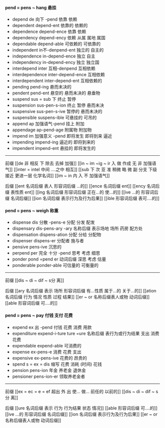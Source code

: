 #### pend = pens ~ hang 悬挂

- depend de 向下 -pend  依靠 依赖
- dependent depend-ent  依靠的 依赖的
- dependence depend-ence 依靠 依赖
- dependency depend-ency 依赖 从属 属地 属国
- dependable depend-able 可依赖的 可依靠的
- independent in不-denpend-ent 独立的 自主的
- independence in-depend-ence 独立 自主
- independency in-depend-ency 独立 独立国
- interdepend inter 互相-denpend 互相依赖
- interdependence inter-depend-ence 互相依赖
- interdependent inter-depend-ent 互相依赖的
- pending pend-ing 悬而未决的
- pendent pend-ent 悬空的 悬而未决的 悬垂物
- suspend sus = sub 下 终止 暂停
- suspension sus-pen-s-ion  终止 暂停 悬而未决
- suspensive sus-pen-s-ive 暂停的  悬而未决的
- suspensible suspens-ible 可悬挂的 可吊的
- append ap 加强语气-pend 挂上 附加 
- appendage ap-pend-age 附属物 附加物
- impend im 加强意义 -pend 即将发生 即将到来 逼近
- impending impend-ing 逼近的 即将到来的
- impendent impend-ent  悬挂的  即将发生的

---
前缀
[[de   非 相反 下 除去 去掉 加强]]
[[in  ~ im ~ig ~ ir 入 做 作成  无 非 加强语气]]
[[inter = intel 中间 ....之中 相互]]
[[sub   下  次 亚  准  稍微 略 微   副 分支 下级   接近 更进一层  化学名词]]
[[im  ~ in 内 入  不 加强语气]]

后缀
[[ent 名词后缀  表人 形容词后缀 ...的]]
[[ence 名词后缀  ent]]
[[ency 名词后缀 表性质 ent]]
[[ing  名词后缀 形容词后缀  正在...的 使...的]]
[[ive ...的 形容词后缀 名词后缀]]
[[ion  名词后缀 表示行为及行为后果]]
[[ible 形容词后缀 表可....的]]


#### pend = pens ~ weigh 称重

- dispense dis 分散 -pens-e 分配 分发 配发
- dispensary dis-pens-ary -ary  名称后缀 表示场地 场所  药房 配方处
- dispensation dispens-ation 分配 分给 分配物
- dispenser dispens-er 分配者 施与者
- pensive pens-ive 沉思的
- perpend per 完全 十分 -pend 思考 考虑 细思
- ponder pond =pend er 动词后缀 深思 考虑 估量
- ponderable ponder-able 可估量的 可衡量的

---
前缀 
[[dis  ~ di ~ dif ~ s分 离]]

后缀
[[ary 名词后缀 表示 场所  形容词后缀 有...性质 属于...的 关于...的]]
[[ation 名词后缀  行为 情况 性质 过程 结果]]
[[er  ~ or 名称后缀表人或物 动词后缀]]
[[able  形容词后缀 可....的]]

#### pend = pens ~ pay  付钱 支付 花费

- expend ex 出 -pend 付钱 花费 消费 用款
- expenditure expend-i-ture ture =ure 名称后缀  表行为或行为结果  支出 消费 花费  
- expendable expend-able 可消费的
- expense ex-pens-e 消费 花费  支出
- expensive ex-pens-ive 花费的 昂贵的
- spend s = ex = dis 缩写 花费 消耗 (时间)  花钱
- pension pens-ion 年金 养老金 退休金
- pensioner  pens-ion-er 领取养老金者

---
前缀 
[[ex  = ec = e = ef 超出 外 出 使... 做... 前任的 以前的]]
[[dis  ~ di ~ dif ~ s分 离]]

后缀
[[ure 名词后缀  表示 行为 行为结果 状态 情况]]
[[able  形容词后缀 可....的]]
[[ive ...的 形容词后缀 名词后缀]]
[[ion  名词后缀 表示行为及行为后果]]
[[er  ~ or 名称后缀表人或物 动词后缀]]